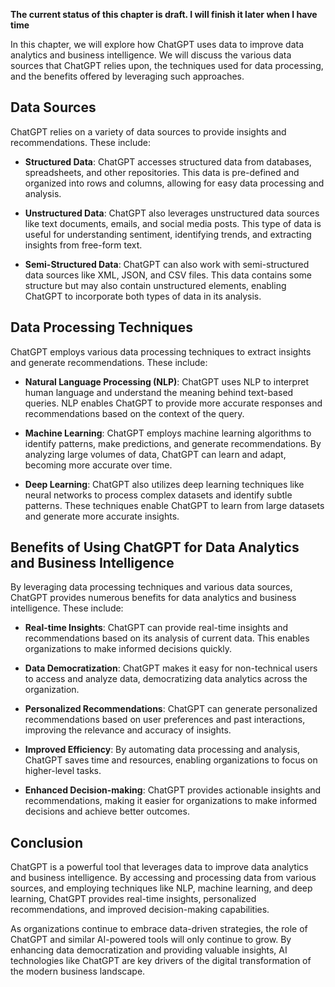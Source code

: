 **The current status of this chapter is draft. I will finish it later when I have time**

In this chapter, we will explore how ChatGPT uses data to improve data analytics and business intelligence. We will discuss the various data sources that ChatGPT relies upon, the techniques used for data processing, and the benefits offered by leveraging such approaches.

Data Sources
------------

ChatGPT relies on a variety of data sources to provide insights and recommendations. These include:

* **Structured Data**: ChatGPT accesses structured data from databases, spreadsheets, and other repositories. This data is pre-defined and organized into rows and columns, allowing for easy data processing and analysis.

* **Unstructured Data**: ChatGPT also leverages unstructured data sources like text documents, emails, and social media posts. This type of data is useful for understanding sentiment, identifying trends, and extracting insights from free-form text.

* **Semi-Structured Data**: ChatGPT can also work with semi-structured data sources like XML, JSON, and CSV files. This data contains some structure but may also contain unstructured elements, enabling ChatGPT to incorporate both types of data in its analysis.

Data Processing Techniques
--------------------------

ChatGPT employs various data processing techniques to extract insights and generate recommendations. These include:

* **Natural Language Processing (NLP)**: ChatGPT uses NLP to interpret human language and understand the meaning behind text-based queries. NLP enables ChatGPT to provide more accurate responses and recommendations based on the context of the query.

* **Machine Learning**: ChatGPT employs machine learning algorithms to identify patterns, make predictions, and generate recommendations. By analyzing large volumes of data, ChatGPT can learn and adapt, becoming more accurate over time.

* **Deep Learning**: ChatGPT also utilizes deep learning techniques like neural networks to process complex datasets and identify subtle patterns. These techniques enable ChatGPT to learn from large datasets and generate more accurate insights.

Benefits of Using ChatGPT for Data Analytics and Business Intelligence
----------------------------------------------------------------------

By leveraging data processing techniques and various data sources, ChatGPT provides numerous benefits for data analytics and business intelligence. These include:

* **Real-time Insights**: ChatGPT can provide real-time insights and recommendations based on its analysis of current data. This enables organizations to make informed decisions quickly.

* **Data Democratization**: ChatGPT makes it easy for non-technical users to access and analyze data, democratizing data analytics across the organization.

* **Personalized Recommendations**: ChatGPT can generate personalized recommendations based on user preferences and past interactions, improving the relevance and accuracy of insights.

* **Improved Efficiency**: By automating data processing and analysis, ChatGPT saves time and resources, enabling organizations to focus on higher-level tasks.

* **Enhanced Decision-making**: ChatGPT provides actionable insights and recommendations, making it easier for organizations to make informed decisions and achieve better outcomes.

Conclusion
----------

ChatGPT is a powerful tool that leverages data to improve data analytics and business intelligence. By accessing and processing data from various sources, and employing techniques like NLP, machine learning, and deep learning, ChatGPT provides real-time insights, personalized recommendations, and improved decision-making capabilities.

As organizations continue to embrace data-driven strategies, the role of ChatGPT and similar AI-powered tools will only continue to grow. By enhancing data democratization and providing valuable insights, AI technologies like ChatGPT are key drivers of the digital transformation of the modern business landscape.

